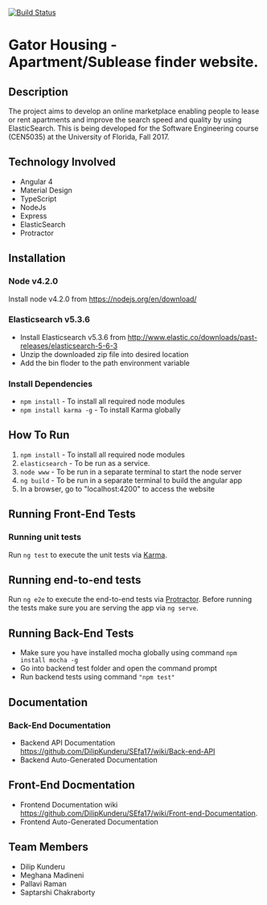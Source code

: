 [![Build Status](https://img.shields.io/travis/DilipKunderu/SEfa17.svg?style=flat-square)](https://travis-ci.org/DilipKunderu/SEfa17)

 # Gator Housing - Apartment/Sublease finder website.
 
 ## Description
 The project aims to develop an online marketplace enabling people to lease or rent apartments and improve the search speed and quality by using ElasticSearch. This is being developed for the Software Engineering course (CEN5035) at the University of Florida, Fall 2017.
 
 ## Technology Involved
  - Angular 4
  - Material Design
  - TypeScript
  - NodeJs
  - Express
  - ElasticSearch
  - Protractor
 
## Installation
  ### Node v4.2.0
  Install node v4.2.0 from https://nodejs.org/en/download/

  ### Elasticsearch v5.3.6
  - Install Elasticsearch v5.3.6 from http://www.elastic.co/downloads/past-releases/elasticsearch-5-6-3
  - Unzip the downloaded zip file into desired location
  - Add the bin floder to the path environment variable

  ### Install Dependencies
  - `npm install` - To install all required node modules
  - `npm install karma -g` - To install Karma globally


 ## How To Run
 1. `npm install` - To install all required node modules
 2. `elasticsearch` - To be run as a service.
 3. `node www` - To be run in a separate terminal to start the node server 
 4. `ng build` - To be run in a separate terminal to build the angular app
 5. In a browser, go to "localhost:4200" to access the website
 
## Running Front-End Tests
  ### Running unit tests
  Run `ng test` to execute the unit tests via [Karma](https://karma-runner.github.io).

  ## Running end-to-end tests
  Run `ng e2e` to execute the end-to-end tests via [Protractor](http://www.protractortest.org/).
  Before running the tests make sure you are serving the app via `ng serve`.

## Running Back-End Tests
  - Make sure you have installed mocha globally using command `npm install mocha -g`
  - Go into backend test folder and open the command prompt
  - Run backend tests using command `"npm test"`

## Documentation

  ### Back-End Documentation
  - Backend API Documentation https://github.com/DilipKunderu/SEfa17/wiki/Back-end-API
  - Backend Auto-Generated Documentation 

  ## Front-End Docmentation
  - Frontend Documentation wiki https://github.com/DilipKunderu/SEfa17/wiki/Front-end-Documentation.
  - Frontend Auto-Generated Documentation
 ## Team Members
  - Dilip Kunderu
  - Meghana Madineni
  - Pallavi Raman
  - Saptarshi Chakraborty
